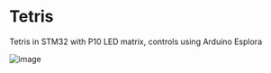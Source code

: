 # Tetris
 Tetris in STM32 with P10 LED matrix, controls using Arduino Esplora

![image](https://github.com/Coconutt69/lab5/assets/137206541/bb62fed5-ce2f-4402-a7ea-f3809cac5dd5)
